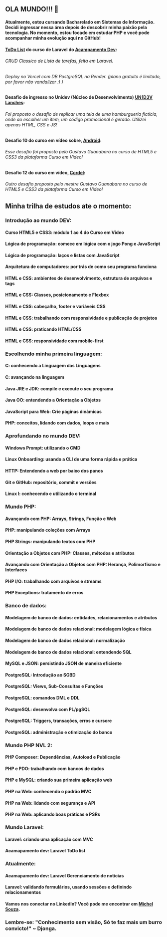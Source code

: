## OLA MUNDO!!! 👋
#### Atualmente, estou cursando Bacharelado em Sistemas de Informação. Decidi ingressar nessa área depois de descobrir minha paixão pela tecnologia. No momento, estou focado em estudar PHP e você pode acompanhar minha evolução aqui no GitHub!

#### [ToDo List](https://to-do-michel.vercel.app/) do curso de Laravel do [Acampamento Dev](https://www.youtube.com/@acampamentodev5804): 
###### CRUD Classico de Lista de tarefas, feita em Laravel. 
###### Deploy no Vercel com DB PostgreSQL na Render. (plano gratuito é limitado, por favor não vandalizar :) )

#### Desafio de ingresso no Unidev (Núcleo de Desenvolvimento) [UN1D3V Lanches](https://michelnsouza.github.io/desafioUnidev/): 
###### Foi proposto o desafio de replicar uma tela de uma hamburgueria fictícia, onde ao escolher um item, um código promocional é gerado. Utilizei apenas HTML, CSS e JS!

#### Desafio 10 do curso em vídeo sobre, [Android](https://michelnsouza.github.io/projetoAndroid/): 
###### Esse desafio foi proposto pelo Gustavo Guanabara no curso de HTML5 e CSS3 da plataforma Curso em Vídeo!

#### Desafio 12 do curso em vídeo, [Cordel](https://michelnsouza.github.io/projetoCordel/): 
###### Outro desafio proposto pelo mestre Gustavo Guanabara no curso de HTML5 e CSS3 da plataforma Curso em Vídeo!

## Minha trilha de estudos ate o momento:

### Introdução ao mundo DEV:
#### Curso HTML5 e CSS3: módulo 1 ao 4 do Curso em Video
#### Lógica de programação: comece em lógica com o jogo Pong e JavaScript
#### Lógica de programação: laços e listas com JavaScript
#### Arquitetura de computadores: por trás de como seu programa funciona
#### HTML e CSS: ambientes de desenvolvimento, estrutura de arquivos e tags
#### HTML e CSS: Classes, posicionamento e Flexbox
#### HTML e CSS: cabeçalho, footer e variáveis CSS
#### HTML e CSS: trabalhando com responsividade e publicação de projetos
#### HTML e CSS: praticando HTML/CSS
#### HTML e CSS: responsividade com mobile-first

### Escolhendo minha primeira linguagem:
#### C: conhecendo a Linguagem das Linguagens
#### C: avançando na linguagem
#### Java JRE e JDK: compile e execute o seu programa
#### Java OO: entendendo a Orientação a Objetos
#### JavaScript para Web: Crie páginas dinâmicas
#### PHP: conceitos, lidando com dados, loops e mais

### Aprofundando no mundo DEV:
#### Windows Prompt: utilizando o CMD
#### Linux Onboarding: usando a CLI de uma forma rápida e prática
#### HTTP: Entendendo a web por baixo dos panos
#### Git e GitHub: repositório, commit e versões
#### Linux I: conhecendo e utilizando o terminal

### Mundo PHP:
#### Avançando com PHP: Arrays, Strings, Função e Web
#### PHP: manipulando coleções com Arrays
#### PHP Strings: manipulando textos com PHP
#### Orientação a Objetos com PHP: Classes, métodos e atributos
#### Avançando com Orientação a Objetos com PHP: Herança, Polimorfismo e Interfaces
#### PHP I/O: trabalhando com arquivos e streams
#### PHP Exceptions: tratamento de erros

### Banco de dados:
#### Modelagem de banco de dados: entidades, relacionamentos e atributos
#### Modelagem de banco de dados relacional: modelagem lógica e física
#### Modelagem de banco de dados relacional: normalização
#### Modelagem de banco de dados relacional: entendendo SQL
#### MySQL e JSON: persistindo JSON de maneira eficiente
#### PostgreSQL: Introdução ao SGBD
#### PostgreSQL: Views, Sub-Consultas e Funções
#### PostgreSQL: comandos DML e DDL
#### PostgreSQL: desenvolva com PL/pgSQL
#### PostgreSQL: Triggers, transações, erros e cursore
#### PostgreSQL: administração e otimização do banco

### Mundo PHP NVL 2:
#### PHP Composer: Dependências, Autoload e Publicação
#### PHP e PDO: trabalhando com bancos de dados
#### PHP e MySQL: criando sua primeira aplicação web
#### PHP na Web: conhecendo o padrão MVC
#### PHP na Web: lidando com segurança e API
#### PHP na Web: aplicando boas práticas e PSRs
### Mundo Laravel:
#### Laravel: criando uma aplicação com MVC
#### Acamapamento dev: Laravel ToDo list

### Atualmente:
#### Acamapamento dev: Laravel Gerenciamento de noticias
#### Laravel: validando formulários, usando sessões e definindo relacionamentos

#### Vamos nos conectar no LinkedIn? Você pode me encontrar em [Michel Souza](https://www.linkedin.com/in/michel-n-souza/).

### Lembre-se: "Conhecimento sem visão, Só te faz mais um burro convicto!" ~ Djonga.









